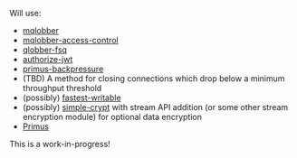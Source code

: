 Will use:

  - [mqlobber](https://github.com/davedoesdev/mqlobber)
  - [mqlobber-access-control](https://github.com/davedoesdev/mqlobber-access-control)
  - [qlobber-fsq](https://github.com/davedoesdev/qlobber-fsq)
  - [authorize-jwt](https://github.com/davedoesdev/authorize-jwt)
  - [primus-backpressure](https://github.com/davedoesdev/primus-backpressure)
  - (TBD) A method for closing connections which drop below a minimum throughput threshold
  - (possibly) [fastest-writable](https://github.com/davedoesdev/fastest-writable)
  - (possibly) [simple-crypt](https://github.com/davedoesdev/simple-crypt) with stream API addition (or some other stream encryption module) for optional data encryption
  - [Primus](https://github.com/primus/primus)

This is a work-in-progress!
